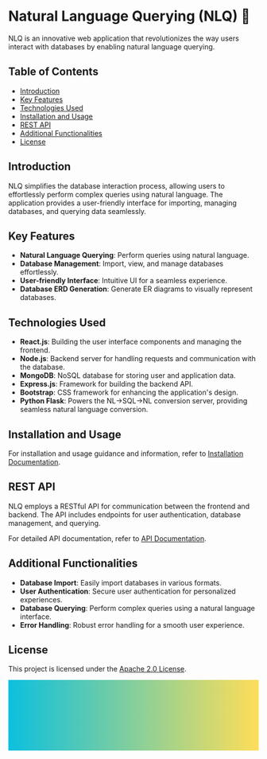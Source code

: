 # Natural Language Querying (NLQ) 🚀
NLQ is an innovative web application that revolutionizes the way users interact with databases by enabling natural language querying.
## Table of Contents
- [Introduction](#introduction)
- [Key Features](#key-features)
- [Technologies Used ](#technologies-used)
- [Installation and Usage](#installation-and-usage)
- [REST API](#rest-api)
- [Additional Functionalities](#additional-functionalities)
- [License](#license)

## Introduction

NLQ simplifies the database interaction process, allowing users to effortlessly perform complex queries using natural language. The application provides a user-friendly interface for importing, managing databases, and querying data seamlessly.

## Key Features

- **Natural Language Querying**: Perform queries using natural language.
- **Database Management**: Import, view, and manage databases effortlessly.
- **User-friendly Interface**: Intuitive UI for a seamless experience.
- **Database ERD Generation**: Generate ER diagrams to visually represent databases.

## Technologies Used

- **React.js**: Building the user interface components and managing the frontend.
- **Node.js**: Backend server for handling requests and communication with the database.
- **MongoDB**: NoSQL database for storing user and application data.
- **Express.js**: Framework for building the backend API.
- **Bootstrap**: CSS framework for enhancing the application's design.
- **Python Flask**: Powers the NL->SQL->NL conversion server, providing seamless natural language conversion.

## Installation and Usage

For installation and usage guidance and information, refer to [Installation Documentation](INSTALLATION.md).
   
## REST API

NLQ employs a RESTful API for communication between the frontend and backend. The API includes endpoints for user authentication, database management, and querying.

For detailed API documentation, refer to [API Documentation](API_DOCUMENTATION.md).

## Additional Functionalities

- **Database Import**: Easily import databases in various formats.
- **User Authentication**: Secure user authentication for personalized experiences.
- **Database Querying**: Perform complex queries using a natural language interface.
- **Error Handling**: Robust error handling for a smooth user experience.

## License
This project is licensed under the [Apache 2.0 License](LICENSE).

![image](frontend/src/imgs/banner.png) 

